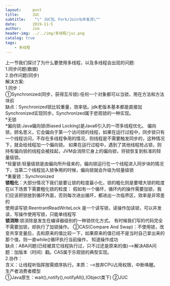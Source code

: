 ```yaml
---
layout:     post
title:      JUC
subtitle:    "\" JUC包、Fork/Join与并发流\""
date:       2019-11-5
author:     Jim
header-img: ../../img/多线程/juc.png
catalog: true
tags:
    - 多线程
---
```

上一节我们探讨了为什么要使用多线程，以及多线程会出现的问题:<br>
1.同步问题(数据)<br>
2.协作问题(同步)<br>
解决方案:<br>
1.同步：<br>
    ①Synchronized(同步，获得互斥锁):任何一个对象都可以当锁，用在方法和方法块前 <br>
        缺点：Synchronized锁比较重量，效率低。jdk老版本基本都是直接加Synchronized实现同步。Synchronized属于悲观锁的一种实现。<br>
        *无锁<br>
        *偏向锁:Java偏向锁(Biased Locking)是Java6引入的一项多线程优化。
             偏向锁，顾名思义，它会偏向于第一个访问锁的线程，如果在运行过程中，同步锁只有一个线程访问，不存在多线程争用的情况，则线程是不需要触发同步的，这种情况下，就会给线程加一个偏向锁。
             如果在运行过程中，遇到了其他线程抢占锁，则持有偏向锁的线程会被挂起，JVM会消除它身上的偏向锁，将锁恢复到标准的轻量级锁。
             <br>
        *轻量锁:轻量级锁是由偏向所升级来的，偏向锁运行在一个线程进入同步块的情况下，当第二个线程加入锁争用的时候，偏向锁就会升级为轻量级锁<br>
        *重量锁：Synchronized<br>
        **锁粗化**：大部分情况下我们是要让锁的粒度最小化，锁的粗化则是要增大锁的粒度
            在以下场景下需要粗化锁的粒度：
            假如有一个循环，循环内的操作需要加锁，我们应该把锁放到循环外面，否则每次进出循环，都进出一次临界区，效率是非常差的<br>
        使用读写锁:ReentrantReadWriteLock 是一个读写锁，读操作加读锁，可以并发读，写操作使用写锁，只能单线程写<br>
        **锁消除**:锁消除是发生在编译器级别的一种锁优化方式。
          有时候我们写的代码完全不需要加锁，却执行了加锁操作。
    ②CAS(Compare And Swap)：不使用锁，改变共享变量后，去和原来的值比较一下，如果原来的值已经不是当时自己拿出来的那个值，则一直while()循环执行当前操作，
    知道操作成功<br>
        缺点：ABA问题(已经被其它线程执行过，只不过还是原来的值)-->解决ABA问题：加版本（时间）戳。CAS属于乐观锁的典型实现。<br>
2.协作：<br>
含义：让线程听指挥按需顺序执行。本质：-->放弃CPU占用权限，中断唤醒。<br>
    生产者消费者模型<br>
    ①Java原生：wait(),notify(),notifyAll(),(Object类下)
    ②JUC


